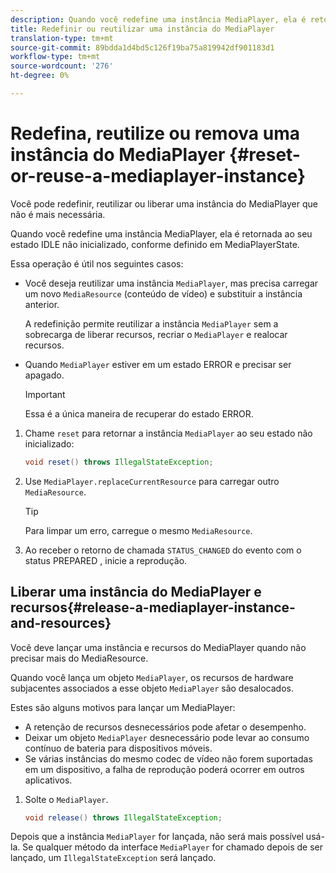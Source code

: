 ```yaml
---
description: Quando você redefine uma instância MediaPlayer, ela é retornada ao seu estado IDLE não inicializado, conforme definido em MediaPlayerState.
title: Redefinir ou reutilizar uma instância do MediaPlayer
translation-type: tm+mt
source-git-commit: 89bdda1d4bd5c126f19ba75a819942df901183d1
workflow-type: tm+mt
source-wordcount: '276'
ht-degree: 0%

---
```



# Redefina, reutilize ou remova uma instância do MediaPlayer {#reset-or-reuse-a-mediaplayer-instance}

Você pode redefinir, reutilizar ou liberar uma instância do MediaPlayer que não é mais necessária.

Quando você redefine uma instância MediaPlayer, ela é retornada ao seu estado IDLE não inicializado, conforme definido em MediaPlayerState.

Essa operação é útil nos seguintes casos:

* Você deseja reutilizar uma instância `MediaPlayer`, mas precisa carregar um novo `MediaResource` (conteúdo de vídeo) e substituir a instância anterior.

   A redefinição permite reutilizar a instância `MediaPlayer` sem a sobrecarga de liberar recursos, recriar o `MediaPlayer` e realocar recursos.

* Quando `MediaPlayer` estiver em um estado ERROR e precisar ser apagado.

   >[!IMPORTANT]
   >
   >Essa é a única maneira de recuperar do estado ERROR.

1. Chame `reset` para retornar a instância `MediaPlayer` ao seu estado não inicializado:

   ```java
   void reset() throws IllegalStateException; 
   ```

1. Use `MediaPlayer.replaceCurrentResource` para carregar outro `MediaResource`.

   >[!TIP]
   >
   >Para limpar um erro, carregue o mesmo `MediaResource`.

1. Ao receber o retorno de chamada `STATUS_CHANGED` do evento com o status PREPARED , inicie a reprodução.

## Liberar uma instância do MediaPlayer e recursos{#release-a-mediaplayer-instance-and-resources}

Você deve lançar uma instância e recursos do MediaPlayer quando não precisar mais do MediaResource.

Quando você lança um objeto `MediaPlayer`, os recursos de hardware subjacentes associados a esse objeto `MediaPlayer` são desalocados.

Estes são alguns motivos para lançar um MediaPlayer:

* A retenção de recursos desnecessários pode afetar o desempenho.
* Deixar um objeto `MediaPlayer` desnecessário pode levar ao consumo contínuo de bateria para dispositivos móveis.
* Se várias instâncias do mesmo codec de vídeo não forem suportadas em um dispositivo, a falha de reprodução poderá ocorrer em outros aplicativos.

1. Solte o `MediaPlayer`.

   ```java
   void release() throws IllegalStateException;
   ```

Depois que a instância `MediaPlayer` for lançada, não será mais possível usá-la. Se qualquer método da interface `MediaPlayer` for chamado depois de ser lançado, um `IllegalStateException` será lançado.